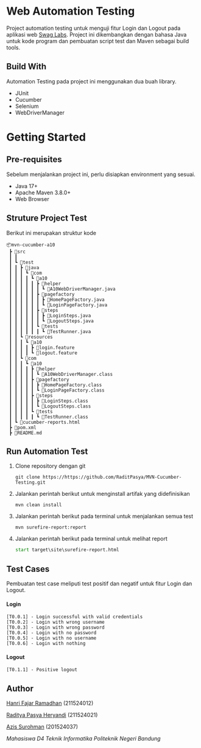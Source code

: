 # Web Automation Testing

Project automation testing untuk menguji fitur Login dan Logout pada aplikasi web [Swag Labs](https://www.saucedemo.com/). Project ini dikembangkan dengan bahasa Java untuk kode program dan pembuatan script test dan Maven sebagai build tools.

## Build With
Automation Testing pada project ini menggunakan dua buah library.
 <ul>
    <li>JUnit</li>
    <li>Cucumber</li>
    <li>Selenium</li>
    <li>WebDriverManager</li>
 </ul>
 
# Getting Started
## Pre-requisites
Sebelum menjalankan project ini, perlu disiapkan environment yang sesuai.
<ul>
  <li>Java 17+</li>
  <li>Apache Maven 3.8.0+</li>
  <li>Web Browser</li>
</ul>

## Struture Project Test
Berikut ini merupakan struktur kode
```
📦mvn-cucumber-a10
 ┣ 📂src
 ┃ ┃
 ┃ ┗ 📂test
 ┃ ┃ ┣ 📂java
 ┃ ┃ ┃ ┗ 📂com
 ┃ ┃ ┃ ┃ ┗ 📂a10
 ┃ ┃ ┃ ┃ ┃ ┣ 📂helper
 ┃ ┃ ┃ ┃ ┃ ┃ ┗ 📜A10WebDriverManager.java
 ┃ ┃ ┃ ┃ ┃ ┣ 📂pagefactory
 ┃ ┃ ┃ ┃ ┃ ┃ ┣ 📜HomePageFactory.java
 ┃ ┃ ┃ ┃ ┃ ┃ ┗ 📜LoginPageFactory.java
 ┃ ┃ ┃ ┃ ┃ ┣ 📂steps
 ┃ ┃ ┃ ┃ ┃ ┃ ┣ 📜LoginSteps.java
 ┃ ┃ ┃ ┃ ┃ ┃ ┗ 📜LogoutSteps.java
 ┃ ┃ ┃ ┃ ┃ ┗ 📂tests
 ┃ ┃ ┃ ┃ ┃ ┃ ┗ 📜TestRunner.java
 ┃ ┃ ┗ 📂resources
 ┃ ┃ ┃ ┗ 📂a10
 ┃ ┃ ┃ ┃ ┣ 📜login.feature
 ┃ ┃ ┃ ┃ ┗ 📜logout.feature
 ┃ ┃ ┗ 📂com
 ┃ ┃ ┃ ┗ 📂a10
 ┃ ┃ ┃ ┃ ┣ 📂helper
 ┃ ┃ ┃ ┃ ┃ ┗ 📜A10WebDriverManager.class
 ┃ ┃ ┃ ┃ ┣ 📂pagefactory
 ┃ ┃ ┃ ┃ ┃ ┣ 📜HomePageFactory.class
 ┃ ┃ ┃ ┃ ┃ ┗ 📜LoginPageFactory.class
 ┃ ┃ ┃ ┃ ┣ 📂steps
 ┃ ┃ ┃ ┃ ┃ ┣ 📜LoginSteps.class
 ┃ ┃ ┃ ┃ ┃ ┗ 📜LogoutSteps.class
 ┃ ┃ ┃ ┃ ┗ 📂tests
 ┃ ┃ ┃ ┃ ┃ ┗ 📜TestRunner.class
 ┃ ┗ 📜cucumber-reports.html
 ┣ 📜pom.xml
 ┣ 📜README.md
```

## Run Automation Test
1. Clone repository dengan git
   ```
   git clone https://https://github.com/RaditPasya/MVN-Cucumber-Testing.git
   ```
2. Jalankan perintah berikut untuk menginstall artifak yang didefinisikan
   ```
   mvn clean install
   ```
3. Jalankan perintah berikut pada terminal untuk menjalankan semua test
   ```
   mvn surefire-report:report
   ```
3. Jalankan perintah berikut pada terminal untuk melihat report
   ```bat
   start target\site\surefire-report.html
   ```

## Test Cases
Pembuatan test case meliputi test positif dan negatif untuk fitur Login dan Logout.

#### Login
```
[T0.0.1] - Login successful with valid credentials
[T0.0.2] - Login with wrong username
[T0.0.3] - Login with wrong password
[T0.0.4] - Login with no password
[T0.0.5] - Login with no username
[T0.0.6] - Login with nothing

```

#### Logout
```
[T0.1.1] - Positive logout
```

## Author
[Hanri Fajar Ramadhan](https://github.com/HanriFR) (211524012)

[Raditya Pasya Heryandi](https://github.com/RaditPasya) (211524021)

[Azis Surohman](https://github.com/zis4215) (201524037)

_Mahasiswa D4 Teknik Informatika Politeknik Negeri Bandung_